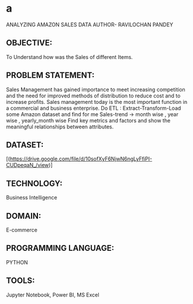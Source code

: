 # a
ANALYZING AMAZON SALES DATA  AUTHOR- RAVILOCHAN PANDEY
## OBJECTIVE:
To Understand how was the Sales of different Items. 
## PROBLEM STATEMENT: 
Sales Management has gained importance to meet increasing competition and the need
for improved methods of distribution to reduce cost and to increase profits. Sales
management today is the most important function in a commercial and business
enterprise.
Do ETL : Extract-Transform-Load some Amazon dataset and find for me
Sales-trend -> month wise , year wise , yearly_month wise
Find key metrics and factors and show the meaningful relationships between attributes.
## DATASET: 
[(https://drive.google.com/file/d/10sofXyF6NjwN6ngLyFfiPI-CUDpeqaN_/view)]
## TECHNOLOGY:
Business Intelligence
## DOMAIN:
E-commerce
## PROGRAMMING LANGUAGE:
PYTHON
## TOOLS:
Jupyter Notebook, Power BI, MS Excel

